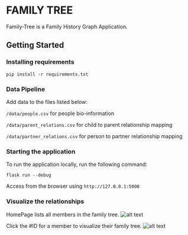 # FAMILY TREE

Family-Tree is a Family History Graph Application.

## Getting Started

### Installing requirements

```pip install -r requirements.txt```

### Data Pipeline

Add data to the files listed below:

```/data/people.csv``` for people bio-information

```/data/parent_relations.csv```  for child to parent relationship mapping

```/data/partner_relations.csv```  for person to partner relationship mapping

### Starting the application
To run the application locally, run the following command:
```
flask run --debug
```
Access from the browser using ```http://127.0.0.1:5000```

### Visualize the relationships

HomePage lists all members in the family tree.
![alt text](https://user-images.githubusercontent.com/49183352/246207649-23c4afad-e0d6-4a33-878e-b1fb310a9c6f.png)

Click the #ID for a member to visualize their family tree.
![alt text](https://user-images.githubusercontent.com/49183352/246207652-dfe54229-096c-47bc-892b-23f020138dbc.png)